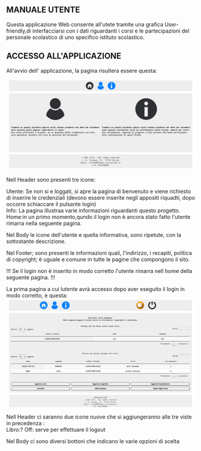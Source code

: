   
## **MANUALE UTENTE**<br>
Questa applicazione Web consente all'utete tramite una grafica User-friendly,di interfacciarsi con i dati riguardanti i corsi e le partecipazioni del personale scolastico di uno specifico istituto scolastico.<br>
## **ACCESSO ALL'APPLICAZIONE**<br>
All'avvio dell' applicazione, la pagina risultera essere questa:<br>

![a](/Immagini/SitoGrafica/HomePage.PNG)

Nell Header sono presenti tre icone:<br>

Utente: Se non si e loggati, si apre la pagina di benvenuto e viene richiesto di inserire le credenziali (devono essere inserite negli appositi riquadti, dopo occorre schiaccare il pulsante login)<br>
Info: La pagina illustraa varie informazioni riguardanti questo progetto.<br>
Home:in un primo momento,qundo il login non è ancora stato fatto l'utente rimarra nella seguente pagina.<br>

Nel Body le icone  dell'utente e quella informativa, sono ripetute, con la sottostante descrizione.<br>

Nel Footer; sono presenti le informazioni quali, l'indirizzo, i recapiti, politica di copyright; è uguale e comune in tutte le pagine che compongono il sito.<br>

!!! Se il login non è inserito in modo corretto l'utente rimarra nell home della seguente pagina. !!!

 
La prima pagina a cui lutente avrà accesso dopo aver eseguito il login in modo corretto, è questa:
![a](/Immagini/SitoGrafica/Home.PNG)


Nell Header ci saranno due icone nuove che si aggiungeranno alle tre viste in precedenza :<br>
Libro:?
Off: serve per effettuare il logout



Nel Body ci sono diversi bottoni che indicano le varie opzioni di scelta
